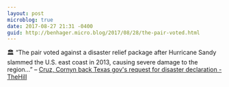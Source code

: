 ```yaml
---
layout: post
microblog: true
date: 2017-08-27 21:31 -0400
guid: http://benhager.micro.blog/2017/08/28/the-pair-voted.html
---
```

🏛 “The pair voted against a disaster relief package after Hurricane Sandy slammed the U.S. east coast in 2013, causing severe damage to the region…” – [Cruz, Cornyn back Texas gov's request for disaster declaration - TheHill](http://thehill.com/homenews/senate/348015-cruz-cornyn-back-texas-governors-request-for-disaster-declaration)
